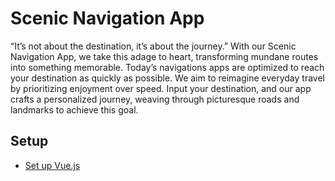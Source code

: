# Scenic Navigation App
“It’s not about the destination, it’s about the journey.” With our Scenic Navigation App, we take this adage to heart, transforming mundane routes into something memorable. Today’s navigations apps are optimized to reach your destination as quickly as possible. We aim to reimagine everyday travel by prioritizing enjoyment over speed. Input your destination, and our app crafts a personalized journey, weaving through picturesque roads and landmarks to achieve this goal.

## Setup
* [Set up Vue.js](/scenic-navigation-app/readme.md)

